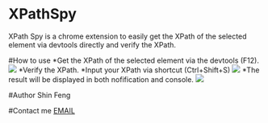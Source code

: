 XPathSpy
========

XPath Spy is a chrome extension to easily get the XPath of the selected element via devtools directly and verify the XPath.

#How to use
*Get the XPath of the selected element via the devtools (F12).
![](https://github.com/ShinFK/XPathSpy/tree/master/images/get_xpath.png)
*Verify the XPath.
	*Input your XPath via shortcut (Ctrl+Shift+S)
	![](https://github.com/ShinFK/XPathSpy/tree/master/images/verify_xpath_shortcut.png)
	*The result will be displayed in both nofification and console.
	![](https://github.com/ShinFK/XPathSpy/tree/master/images/verify_xpath_notification_and_console.png)

#Author
Shin Feng

#Contact me
[EMAIL](shin.f.kan@gmail.com)
